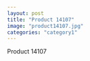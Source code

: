 ```yaml
---
layout: post
title: "Product 14107"
image: "product14107.jpg"
categories: "category1"
---
```

Product 14107
